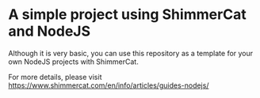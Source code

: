 
A simple project using ShimmerCat and NodeJS
============================================

Although it is very basic, you can use
this repository  as a template for your own NodeJS
projects with ShimmerCat.

For more details, please visit
https://www.shimmercat.com/en/info/articles/guides-nodejs/
